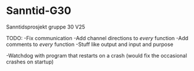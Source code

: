 # Sanntid-G30
Sanntidsprosjekt gruppe 30 V25

TODO:
-Fix communication
-Add channel directions to *every* function
-Add comments to *every* function
    -Stuff like output and input and purpose

-Watchdog with program that restarts on a crash (would fix the occasional crashes on startup)
